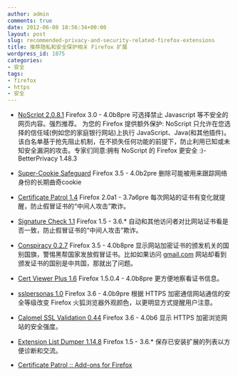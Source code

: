 ```yaml
---
author: admin
comments: true
date: 2012-06-08 18:56:34+00:00
layout: post
slug: recommended-privacy-and-security-related-firefox-extensions
title: 推荐隐私和安全保护相关 Firefox 扩展
wordpress_id: 1075
categories:
- 安全
tags:
- firefox
- https
- 安全
---
```


- [NoScript 2.0.8.1](http://noscript.net/)
Firefox 3.0 - 4.0b8pre
可选择禁止 Javascript 等不安全的网页内容。强烈推荐。
为您的 Firefox 提供额外保护: NoScript 只允许在您选择的信任域(例如您的家庭银行网站)上执行 JavaScript、Java(和其他插件)。该白名单基于抢先阻止机制，在不损失任何功能的前提下，防止利用已知或未知安全漏洞的攻击。专家们同意:拥有 NoScript 的 Firefox 更安全 :)- BetterPrivacy 1.48.3

- [Super-Cookie Safeguard](http://netticat.ath.cx/extensions.html)
Firefox 3.5 - 4.0b2pre
删除可能被用来跟踪网络身份的长期曲奇cookie

- [Certificate Patrol 1.4](http://patrol.psyced.org/)
Firefox 2.0a1 - 3.7a6pre
每次网站的证书有变化就提醒，防止假冒证书的“中间人攻击”欺诈。


- [Signature Check 1.1](http://signaturecheck.org/)
Firefox 1.5 - 3.6.*
自动和其他访问者对比网站证书看是否一致，防止假冒证书的“中间人攻击”欺诈。


- [Conspiracy 0.2.7](http://kuix.de/conspiracy/)
Firefox 3.5 - 4.0b8pre
显示网站加密证书的颁发机关的国别国旗，警惕黑帮国家发放假冒证书。比如如果访问 [gmail.com](http://gmail.com/) 网站却看到颁发证书的国别是中共国，那就出了问题。


- [Cert Viewer Plus 1.6](https://addons.mozilla.org/addon/1964/)
Firefox 1.5.0.4 - 4.0b8pre
更方便地察看证书信息。


- [sslpersonas 1.0](http://sslpersonas.tobitobi.de/)
Firefox 3.6 - 4.0b9pre
根据 HTTPS 加密通信网站通信的安全等级改变 Firefox 火狐浏览器外观颜色，以更明显方式提醒用户注意。


- [Calomel SSL Validation 0.44](https://calomel.org/)
Firefox 3.6 - 4.0b6
显示 HTTPS 加密浏览网站的安全强度。

- [Extension List Dumper 1.14.8](http://sogame.awardspace.com/)
Firefox 1.5 - 3.6.*
保存已安装扩展的列表以方便诊断和交流。

- [Certificate Patrol :: Add-ons for Firefox](https://addons.mozilla.org/en-US/firefox/addon/6415/)
